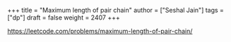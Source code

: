 +++
title = "Maximum length of pair chain"
author = ["Seshal Jain"]
tags = ["dp"]
draft = false
weight = 2407
+++

<https://leetcode.com/problems/maximum-length-of-pair-chain/>
